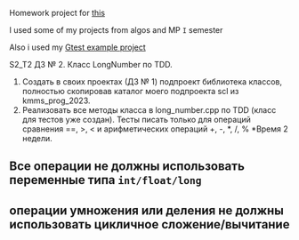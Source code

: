 Homework project for [this](https://www.youtube.com/watch?v=TJGMi1tHHws)

I used some of my projects from algos and MP `I` semester

Also i used my [Gtest example project](https://github.com/weterperm/Modern_Programming/tree/main/google_test_example)

S2_T2
ДЗ № 2. Класс LongNumber по TDD.
1. Создать в своих проектах (ДЗ № 1) подпроект библиотека классов, полностью скопировав каталог моего подпроекта scl из kmms_prog_2023.
2. Реализовать все методы класса в long_number.cpp по TDD (класс для тестов уже создан). Тесты писать только для операций сравнения ==, >, < и арифметических операций +, -, *, /, %
   *Время 2 недели.

## Все операции не должны использовать переменные типа  ```int/float/long```
## операции умножения или деления не должны использовать цикличное сложение/вычитание

